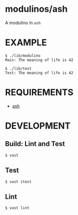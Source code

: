 # modulinos/ash

A modulino in `ash`

# EXAMPLE

```console
$ ./lib/modulino
Main: The meaning of life is 42

$ ./lib/test
Test: The meaning of life is 42
```

# REQUIREMENTS

* [ash](https://linux.die.net/man/1/ash)

# DEVELOPMENT

## Build: Lint and Test

```console
$ vast
```

## Test

```console
$ vast itest
```

## Lint

```console
$ vast lint
```
